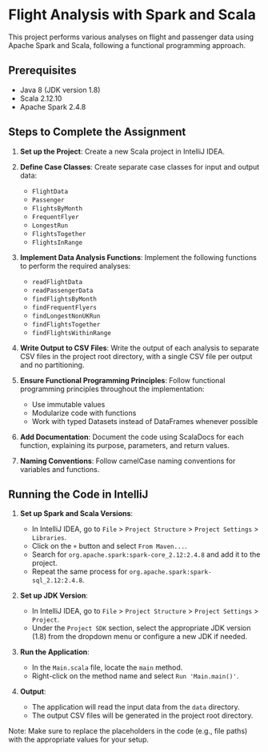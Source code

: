 # Flight Analysis with Spark and Scala

This project performs various analyses on flight and passenger data using Apache Spark and Scala, following a functional programming approach.

## Prerequisites

- Java 8 (JDK version 1.8)
- Scala 2.12.10
- Apache Spark 2.4.8

## Steps to Complete the Assignment

1. **Set up the Project**: Create a new Scala project in IntelliJ IDEA.

2. **Define Case Classes**: Create separate case classes for input and output data:
   - `FlightData`
   - `Passenger`
   - `FlightsByMonth`
   - `FrequentFlyer`
   - `LongestRun`
   - `FlightsTogether`
   - `FlightsInRange`

3. **Implement Data Analysis Functions**: Implement the following functions to perform the required analyses:
   - `readFlightData`
   - `readPassengerData`
   - `findFlightsByMonth`
   - `findFrequentFlyers`
   - `findLongestNonUKRun`
   - `findFlightsTogether`
   - `findFlightsWithinRange`

4. **Write Output to CSV Files**: Write the output of each analysis to separate CSV files in the project root directory, with a single CSV file per output and no partitioning.

5. **Ensure Functional Programming Principles**: Follow functional programming principles throughout the implementation:
   - Use immutable values
   - Modularize code with functions
   - Work with typed Datasets instead of DataFrames whenever possible

6. **Add Documentation**: Document the code using ScalaDocs for each function, explaining its purpose, parameters, and return values.

7. **Naming Conventions**: Follow camelCase naming conventions for variables and functions.

## Running the Code in IntelliJ

1. **Set up Spark and Scala Versions**:
   - In IntelliJ IDEA, go to `File` > `Project Structure` > `Project Settings` > `Libraries`.
   - Click on the `+` button and select `From Maven...`.
   - Search for `org.apache.spark:spark-core_2.12:2.4.8` and add it to the project.
   - Repeat the same process for `org.apache.spark:spark-sql_2.12:2.4.8`.

2. **Set up JDK Version**:
   - In IntelliJ IDEA, go to `File` > `Project Structure` > `Project Settings` > `Project`.
   - Under the `Project SDK` section, select the appropriate JDK version (1.8) from the dropdown menu or configure a new JDK if needed.

3. **Run the Application**:
   - In the `Main.scala` file, locate the `main` method.
   - Right-click on the method name and select `Run 'Main.main()'`.

4. **Output**:
   - The application will read the input data from the `data` directory.
   - The output CSV files will be generated in the project root directory.

Note: Make sure to replace the placeholders in the code (e.g., file paths) with the appropriate values for your setup.
